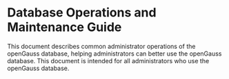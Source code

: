 # Database Operations and Maintenance Guide

This document describes common administrator operations of the openGauss database, helping administrators can better use the openGauss database. This document is intended for all administrators who use the openGauss database. 
